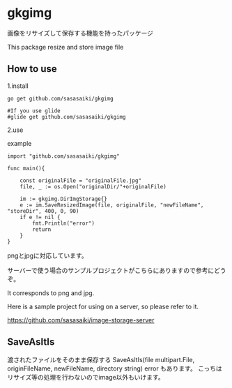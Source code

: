 # gkgimg
画像をリサイズして保存する機能を持ったパッケージ

This package resize and store image file

## How to use

1.install
```
go get github.com/sasasaiki/gkgimg

#If you use glide
#glide get github.com/sasasaiki/gkgimg

```

2.use

example
```
import "github.com/sasasaiki/gkgimg"

func main(){

	const originalFile = "originalFile.jpg"
	file, _ := os.Open("originalDir/"+originalFile)

	im := gkgimg.DirImgStorage{}
	e := im.SaveResizedImage(file, originalFile, "newFileName", "storeDir", 400, 0, 90)
	if e != nil {
		fmt.Println("error")
		return
	}
}
```

pngとjpgに対応しています。

サーバーで使う場合のサンプルプロジェクトがこちらにありますので参考にどうぞ。

It corresponds to png and jpg.

Here is a sample project for using on a server, so please refer to it.

https://github.com/sasasaiki/image-storage-server


## SaveAsItIs
渡されたファイルをそのまま保存する
SaveAsItIs(file multipart.File, originFileName, newFileName, directory string) error
もあります。
こっちはリサイズ等の処理を行わないのでimage以外もいけます。


